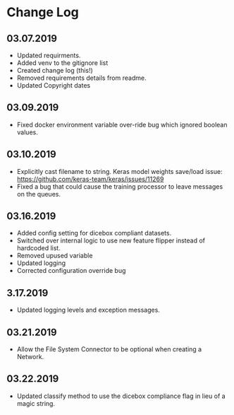 Change Log
==========

03.07.2019
----------
* Updated requirments.
* Added venv to the gitignore list
* Created change log (this!)
* Removed requirements details from readme.
* Updated Copyright dates

03.09.2019
----------
* Fixed docker environment variable over-ride bug which ignored boolean values.

03.10.2019
----------
* Explicitly cast filename to string. Keras model weights save/load issue:  https://github.com/keras-team/keras/issues/11269
* Fixed a bug that could cause the training processor to leave messages on the queues.

03.16.2019
----------
* Added config setting for dicebox compliant datasets.
* Switched over internal logic to use new feature flipper instead of hardcoded list.
* Removed upused variable
* Updated logging
* Corrected configuration override bug

3.17.2019
---------
* Updated logging levels and exception messages.

03.21.2019
----------
* Allow the File System Connector to be optional when creating a Network.

03.22.2019
----------
* Updated classify method to use the dicebox compliance flag in lieu of a magic string.